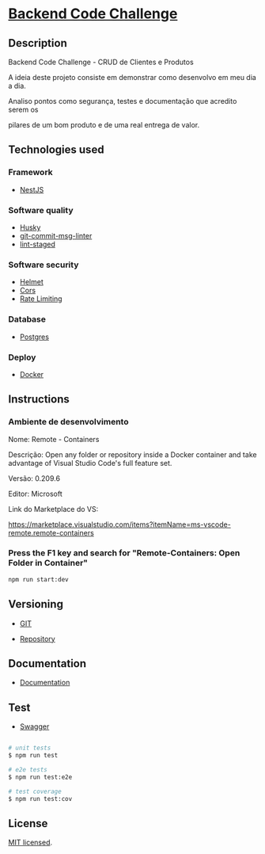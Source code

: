 # [Backend Code Challenge](https://github.com/LuizPiresS/semantix-software-engineer)

## Description

Backend Code Challenge - CRUD de Clientes e Produtos

A ideia deste projeto consiste em demonstrar como desenvolvo em meu dia a dia.

Analiso pontos como segurança, testes e documentação que acredito serem os

pilares de um bom produto e de uma real entrega de valor.

## Technologies used

### Framework

- [NestJS](https://nestjs.com/)

### Software quality

- [Husky](https://github.com/typicode/husky)
- [git-commit-msg-linter](https://github.com/legend80s/commit-msg-linter)
- [lint-staged](https://github.com/okonet/lint-staged)

### Software security

- [Helmet](https://helmetjs.github.io/)
- [Cors](https://developer.mozilla.org/pt-BR/docs/Web/HTTP/CORS)
- [Rate Limiting](https://docs.nestjs.com/security/rate-limiting)

### Database

- [Postgres](https://www.postgresql.org/)

### Deploy

- [Docker](https://www.docker.com/)

## Instructions

### Ambiente de desenvolvimento

Nome: Remote - Containers

Descrição: Open any folder or repository inside a Docker container and take advantage of Visual Studio Code's full feature set.

Versão: 0.209.6

Editor: Microsoft

Link do Marketplace do VS:

<https://marketplace.visualstudio.com/items?itemName=ms-vscode-remote.remote-containers>

### Press the F1 key and search for "Remote-Containers: Open Folder in Container"

```bash
npm run start:dev

```

## Versioning

- [GIT](https://git-scm.com/)

- [Repository](https://github.com/LuizPiresS/semantix-software-engineer)

## Documentation

- [Documentation](http://localhost:3000/documentation/#/)

## Test

- [Swagger](http://localhost:3000/documentation/#/)

```bash

# unit tests
$ npm run test

# e2e tests
$ npm run test:e2e

# test coverage
$ npm run test:cov
```

## License

[MIT licensed](LICENSE).
